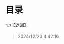 # 目录  


[👈【返回】](/--Catalog--/00工作笔记00/躲猫猫笔记/Editor/--Catalog--Editor)  








> 2024/12/23 4:42:16
